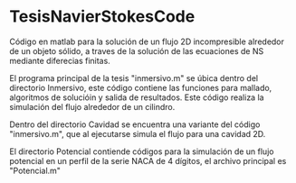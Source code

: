 # TesisNavierStokesCode
Código en matlab para la solución de un flujo 2D incompresible alrededor de un objeto sólido, a traves de la solución de las ecuaciones de NS mediante diferecias finitas.

El programa principal de la tesis "inmersivo.m" se úbica dentro del directorio Inmersivo, este código contiene las funciones para mallado, algoritmos de solucióin y salida de resultados. Este código realiza la simulación del flujo alrededor de un cilindro.

Dentro del directorio Cavidad se encuentra una variante del código "inmersivo.m", que al ejecutarse simula el flujo para una cavidad 2D.

El directorio Potencial contiende códigos para la simulación de un flujo potencial en un perfil de la serie NACA de 4 dígitos, el archivo principal es "Potencial.m"
